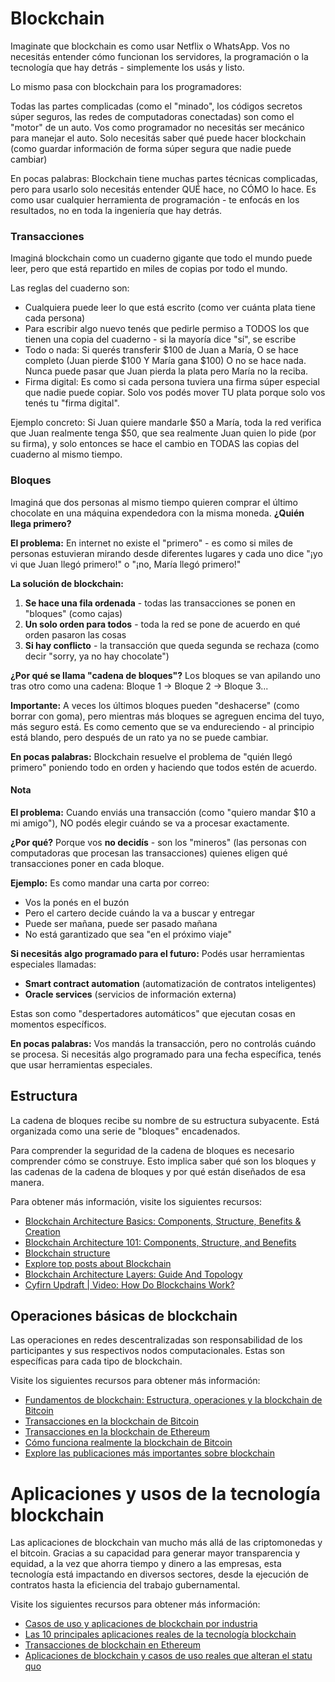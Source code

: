 # Blockchain

Imaginate que blockchain es como usar Netflix o WhatsApp. Vos no necesitás entender cómo funcionan los servidores, la programación o la tecnología que hay detrás - simplemente los usás y listo.

Lo mismo pasa con blockchain para los programadores:

Todas las partes complicadas (como el "minado", los códigos secretos súper seguros, las redes de computadoras conectadas) son como el "motor" de un auto. Vos como programador no necesitás ser mecánico para manejar el auto. Solo necesitás saber qué puede hacer blockchain (como guardar información de forma súper segura que nadie puede cambiar)

En pocas palabras: Blockchain tiene muchas partes técnicas complicadas, pero para usarlo solo necesitás entender QUÉ hace, no CÓMO lo hace. Es como usar cualquier herramienta de programación - te enfocás en los resultados, no en toda la ingeniería que hay detrás.

### Transacciones

Imaginá blockchain como un cuaderno gigante que todo el mundo puede leer, pero que está repartido en miles de copias por todo el mundo.

Las reglas del cuaderno son:

- Cualquiera puede leer lo que está escrito (como ver cuánta plata tiene cada persona)
- Para escribir algo nuevo tenés que pedirle permiso a TODOS los que tienen una copia del cuaderno - si la mayoría dice "sí", se escribe
- Todo o nada: Si querés transferir $100 de Juan a María, O se hace completo (Juan pierde $100 Y María gana $100) O no se hace nada. Nunca puede pasar que Juan pierda la plata pero María no la reciba.
- Firma digital: Es como si cada persona tuviera una firma súper especial que nadie puede copiar. Solo vos podés mover TU plata porque solo vos tenés tu "firma digital".

Ejemplo concreto: Si Juan quiere mandarle $50 a María, toda la red verifica que Juan realmente tenga $50, que sea realmente Juan quien lo pide (por su firma), y solo entonces se hace el cambio en TODAS las copias del cuaderno al mismo tiempo.

### Bloques

Imaginá que dos personas al mismo tiempo quieren comprar el último chocolate en una máquina expendedora con la misma moneda. **¿Quién llega primero?**

**El problema:**
En internet no existe el "primero" - es como si miles de personas estuvieran mirando desde diferentes lugares y cada uno dice "¡yo vi que Juan llegó primero!" o "¡no, María llegó primero!"

**La solución de blockchain:**
1. **Se hace una fila ordenada** - todas las transacciones se ponen en "bloques" (como cajas)
2. **Un solo orden para todos** - toda la red se pone de acuerdo en qué orden pasaron las cosas
3. **Si hay conflicto** - la transacción que queda segunda se rechaza (como decir "sorry, ya no hay chocolate")

**¿Por qué se llama "cadena de bloques"?**
Los bloques se van apilando uno tras otro como una cadena: Bloque 1 → Bloque 2 → Bloque 3...

**Importante:** A veces los últimos bloques pueden "deshacerse" (como borrar con goma), pero mientras más bloques se agreguen encima del tuyo, más seguro está. Es como cemento que se va endureciendo - al principio está blando, pero después de un rato ya no se puede cambiar.

**En pocas palabras:** Blockchain resuelve el problema de "quién llegó primero" poniendo todo en orden y haciendo que todos estén de acuerdo.

#### Nota

**El problema:**
Cuando enviás una transacción (como "quiero mandar $10 a mi amigo"), NO podés elegir cuándo se va a procesar exactamente.

**¿Por qué?**
Porque vos **no decidís** - son los "mineros" (las personas con computadoras que procesan las transacciones) quienes eligen qué transacciones poner en cada bloque.

**Ejemplo:**
Es como mandar una carta por correo:
- Vos la ponés en el buzón
- Pero el cartero decide cuándo la va a buscar y entregar
- Puede ser mañana, puede ser pasado mañana
- No está garantizado que sea "en el próximo viaje"

**Si necesitás algo programado para el futuro:**
Podés usar herramientas especiales llamadas:
- **Smart contract automation** (automatización de contratos inteligentes)
- **Oracle services** (servicios de información externa)

Estas son como "despertadores automáticos" que ejecutan cosas en momentos específicos.

**En pocas palabras:** Vos mandás la transacción, pero no controlás cuándo se procesa. Si necesitás algo programado para una fecha específica, tenés que usar herramientas especiales.

## Estructura

La cadena de bloques recibe su nombre de su estructura subyacente. Está organizada como una serie de "bloques" encadenados.

Para comprender la seguridad de la cadena de bloques es necesario comprender cómo se construye. Esto implica saber qué son los bloques y las cadenas de la cadena de bloques y por qué están diseñados de esa manera.

Para obtener más información, visite los siguientes recursos:

- [Blockchain Architecture Basics: Components, Structure, Benefits & Creation](https://mlsdev.com/blog/156-how-to-build-your-own-blockchain-architecture)
- [Blockchain Architecture 101: Components, Structure, and Benefits](https://komodoplatform.com/en/academy/blockchain-architecture-101/)
- [Blockchain structure](https://resources.infosecinstitute.com/topic/blockchain-structure/)
- [Explore top posts about Blockchain](https://app.daily.dev/tags/blockchain?ref=roadmapsh)
- [Blockchain Architecture Layers: Guide And Topology](https://www.cyfrin.io/blog/blockchain-architecture-layers-what-is-it)
- [Cyfirn Updraft | Video: How Do Blockchains Work?](https://updraft.cyfrin.io/courses/blockchain-basics/basics/how-do-blockchains-work?lesson_format=video)

## Operaciones básicas de blockchain

Las operaciones en redes descentralizadas son responsabilidad de los participantes y sus respectivos nodos computacionales. Estas son específicas para cada tipo de blockchain.

Visite los siguientes recursos para obtener más información:

- [Fundamentos de blockchain: Estructura, operaciones y la blockchain de Bitcoin](https://www.mlq.ai/blockchain-basics/)
- [Transacciones en la blockchain de Bitcoin](https://developer.bitcoin.org/reference/transactions.html)
- [Transacciones en la blockchain de Ethereum](https://ethereum.org/en/developers/docs/transactions/)
- [Cómo funciona realmente la blockchain de Bitcoin](https://www.youtube.com/watch?v=bBC-nXj3Ng4)
- [Explore las publicaciones más importantes sobre blockchain](https://app.daily.dev/tags/blockchain?ref=roadmapsh)

# Aplicaciones y usos de la tecnología blockchain

Las aplicaciones de blockchain van mucho más allá de las criptomonedas y el bitcoin. Gracias a su capacidad para generar mayor transparencia y equidad, a la vez que ahorra tiempo y dinero a las empresas, esta tecnología está impactando en diversos sectores, desde la ejecución de contratos hasta la eficiencia del trabajo gubernamental.

Visite los siguientes recursos para obtener más información:

- [Casos de uso y aplicaciones de blockchain por industria](https://consensys.net/blockchain-use-cases/)
- [Las 10 principales aplicaciones reales de la tecnología blockchain](https://www.blockchain-council.org/blockchain/top-10-real-world-applications-of-blockchain-technology/)
- [Transacciones de blockchain en Ethereum](https://ethereum.org/en/developers/docs/transactions/)
- [Aplicaciones de blockchain y casos de uso reales que alteran el statu quo](https://builtin.com/blockchain/blockchain-applications)
